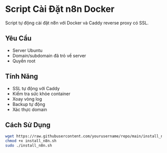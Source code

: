 # Script Cài Đặt n8n Docker

Script tự động cài đặt n8n với Docker và Caddy reverse proxy có SSL.

## Yêu Cầu
- Server Ubuntu
- Domain/subdomain đã trỏ về server
- Quyền root

## Tính Năng
- SSL tự động với Caddy
- Kiểm tra sức khỏe container
- Xoay vòng log
- Backup tự động
- Xác thực domain

## Cách Sử Dụng
```bash
wget https://raw.githubusercontent.com/yourusername/repo/main/install_n8n.sh
chmod +x install_n8n.sh
sudo ./install_n8n.sh
